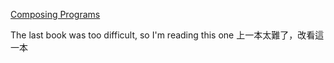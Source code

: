 [Composing Programs](http://www.composingprograms.com/)

The last book was too difficult, so I'm reading this one
上一本太難了，改看這一本